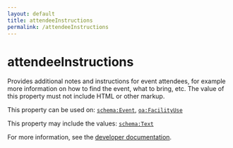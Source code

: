 ```yaml
---
layout: default
title: attendeeInstructions
permalink: /attendeeInstructions
---
```


# attendeeInstructions
Provides additional notes and instructions for event attendees, for example more information on how to find the event, what to bring, etc. The value of this property must not include HTML or other markup.

This property can be used on: [`schema:Event`](https://schema.org/Event), [`oa:FacilityUse`](https://openactive.io/FacilityUse)

This property may include the values: [`schema:Text`](https://schema.org/Text)

For more information, see the [developer documentation](https://developer.openactive.io/data-model/types/).